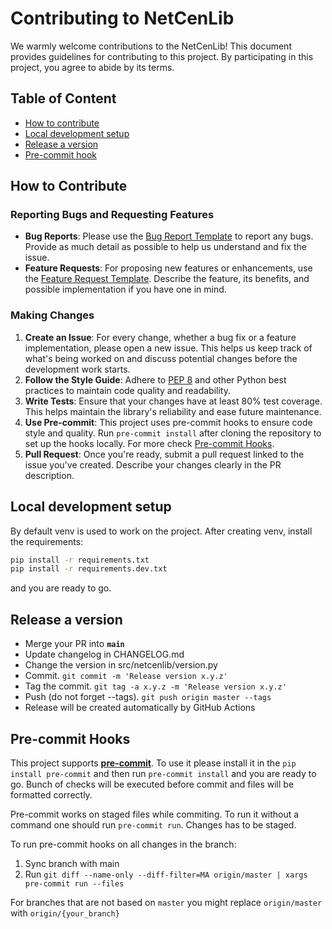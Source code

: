 # Contributing to NetCenLib

We warmly welcome contributions to the NetCenLib! This document provides guidelines for contributing to this project. By participating in this project, you agree to abide by its terms.

## Table of Content
- [How to contribute](#how-to-contribute)
- [Local development setup](#local-development-setup)
- [Release a version](#releasing-a-new-version)
- [Pre-commit hook](#precommit-hooks)

## How to Contribute

### Reporting Bugs and Requesting Features

- **Bug Reports**: Please use the [Bug Report Template](.github/ISSUE_TEMPLATE/bug_report.md) to report any bugs. Provide as much detail as possible to help us understand and fix the issue.
- **Feature Requests**: For proposing new features or enhancements, use the [Feature Request Template](.github/ISSUE_TEMPLATE/feature_request.md). Describe the feature, its benefits, and possible implementation if you have one in mind.

### Making Changes

1. **Create an Issue**: For every change, whether a bug fix or a feature implementation, please open a new issue. This helps us keep track of what's being worked on and discuss potential changes before the development work starts.
2. **Follow the Style Guide**: Adhere to [PEP 8](https://www.python.org/dev/peps/pep-0008/) and other Python best practices to maintain code quality and readability.
3. **Write Tests**: Ensure that your changes have at least 80% test coverage. This helps maintain the library's reliability and ease future maintenance.
4. **Use Pre-commit**: This project uses pre-commit hooks to ensure code style and quality. Run `pre-commit install` after cloning the repository to set up the hooks locally. For more check [Pre-commit Hooks](#pre-commit-hooks).
5. **Pull Request**: Once you're ready, submit a pull request linked to the issue you've created. Describe your changes clearly in the PR description.


## Local development setup

By default venv is used to work on the project. After creating venv, install the requirements:

```bash
pip install -r requirements.txt
pip install -r requirements.dev.txt
```
and you are ready to go.

## Release a version

- Merge your PR into **`main`**
- Update changelog in CHANGELOG.md
- Change the version in src/netcenlib/version.py
- Commit. `git commit -m 'Release version x.y.z'`
- Tag the commit. `git tag -a x.y.z -m 'Release version x.y.z'`
- Push (do not forget --tags). `git push origin master --tags`
- Release will be created automatically by GitHub Actions


## Pre-commit Hooks

This project supports [**pre-commit**](https://pre-commit.com/). To use it please install it
in the `pip install pre-commit` and then run `pre-commit install` and you are ready to go.
Bunch of checks will be executed before commit and files will be formatted correctly.

Pre-commit works on staged files while commiting. To run it without a command one should run `pre-commit run`. Changes has to be staged.

To run pre-commit hooks on all changes in the branch:

1.  Sync branch with main
1.  Run `git diff --name-only --diff-filter=MA origin/master | xargs pre-commit run --files`

For branches that are not based on `master` you might replace `origin/master` with `origin/{your_branch}`
